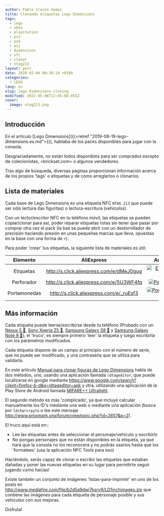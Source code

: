 ```yaml
---
author: Pablo Iranzo Gómez
title: Clonando etiquetas Lego Dimensions
tags:
  - lego
  - xbox
  - playstation
  - ps3
  - ps4
  - wii
  - dimensions
  - nfc
  - clonar
  - ntag213
layout: post
date: 2020-02-04 00:30:24 +0100
categories:
  - LEGO
lang: es
slug: lego-dimensions-cloning
modified: 2022-05-06T22:05:08.055Z
cover:
  image: ntag213.png
---
```


## Introducción

En el artículo [Lego Dimensions]({{<relref "2019-08-19-lego-dimensions.es.md">}}), hablaba de los packs disponibles para jugar con la consola.

Desgraciadamente, no están todos disponibles para ser comprados excepto de colecionistas, <brickset.com> o algunos vendedores.

Tras algo de búsqueda, diversas páginas proporcionan información acerca de los propios 'tags' o etiquetas y de cómo arreglarlos o clonarlos.

## Lista de materiales

Cada base de Lego Dimensions es una etiqueta NFC `NTAG 213` que puede ser sólo lectura (las figuritas) o lectura-escritura (vehículos).

Con un lector/escritor NFC en tu teléfono móvil, las etiquetas se pueden copiar/clonar para así, poder reparar etiquetas rotas sin tener que pasar por comprar otra vez el pack (la bse se puede abrir con un destornillador de precisión haciendo presión en unas pequeñas marcas que lleva, opuestas en la base con una forma de `+`).

Para poder 'crear' tus etiquetas, la siguiente lista de materiales es útil:

|   Elemento   |                 AliExpress                 |                                             Amazon                                              |
| :----------: | :----------------------------------------: | :---------------------------------------------------------------------------------------------: |
|  Etiquetas   | <http://s.click.aliexpress.com/e/dMeJ0gug> |  [![Etiquetas NFC](dimensions/ntag213.png)](https://www.amazon.es/dp/B00NG4W3K2?tag=redken-21)  |
|  Perforador  | <http://s.click.aliexpress.com/e/5U3WF4fq> | [![Perforador](dimensions/holepuncher.png)](https://www.amazon.es/dp/B007QJC8WG?tag=redken-21)  |
| Portamonedas | <http://s.click.aliexpress.com/e/_ruEsf3>  | [![Portamonedas](dimensions/coinholder.png)](https://www.amazon.es/dp/B07CNTTVF9?tag=redken-21) |

## Más información

Cada etiqueta puede leerse/escribirse desde tu teléfono (Probado con un [Nexus 5 🛒](https://www.amazon.es/dp/B016B7INC2?tag=redken-21), [Sony Xperia Z5 🛒](https://www.amazon.es/dp/B013WSM36A?tag=redken-21), [Samsung Galaxy S8 🛒](https://www.amazon.es/dp/B06XXFHG6J?tag=redken-21) y [Samsung Galaxy Note 9 🛒](https://www.amazon.es/dp/B07FT169LZ?tag=redken-21)), el 'truco', es siempre primero 'leer' la etiqueta y luego escribirla con los parámetros modificados.

Cada etiqueta dispone de un campo al principio con el número de serie, que no puede ser modificado, y una contraseña que se utiliza para validarla.

En este artículo [Manual para clonar figuras de Lego Dimensions](https://www.elotrolado.net/hilo_manual-para-clonar-figuras-de-lego-dimensions_2209995) habla de dos métodos, uno, usando una aplicación llamada `ldtageditor`, que puede localizarse en google mediante <https://www.google.com/search?client=firefox-b-d&q=ldtageditor+apk> y otra, utilizando una aplicación de la Play Store de Android llamada [MIFARE++ Ultralight](https://play.google.com/store/apps/details?id=com.samsung.sprc.fileselector).

El segundo método es más 'complicado', ya que incluye calcular manualmente los ID's mediante una web o mediante una aplicación (busca por `ldcharcrpyto` o lee este mensaje <http://www.proxmark.org/forum/viewtopic.php?id=2657&p=2>).

El truco aquí está en::

- Lee las etiquetas antes de seleccionar el personaje/vehículo y escribirlo
- No pongas personajes que no están disponibles en la etiqueta, ya que hará que la consola no los reconocerá y no podrás usarlos hasta que los 'formatees' (usa la aplicación NFC Tools para eso)

Haciéndolo, serás capaz de clonar o escribir las etiquetas que estaban dañadas y poner las nuevas etiquetas en su lugar para permitirte seguir jugando como hacías!

Existe también un conjunto de imágenes 'listas-para-imprimir' en uno de los posts en <http://www.mediafire.com/file/b2d5a9dwj7ksry9/LD1inchimages.zip> que contiene las imágenes para cada etiqueta de personaje posible y sus vehículso con sus mejoras.

Disfruta!

